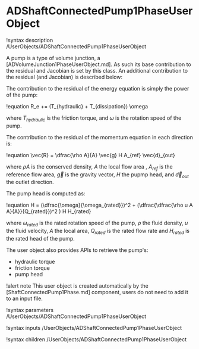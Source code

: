 # ADShaftConnectedPump1PhaseUserObject

!syntax description /UserObjects/ADShaftConnectedPump1PhaseUserObject

A pump is a type of volume junction, a [ADVolumeJunction1PhaseUserObject.md].
As such its base contribution to the residual and Jacobian is set by this class. An additional contribution to
the residual (and Jacobian) is described below:


The contribution to the residual of the energy equation is simply the power of the pump:

!equation
R_e += (T_{hydraulic} + T_{dissipation}) \omega

where $T_{hydraulic}$ is the friction torque, and $\omega$ is the rotation speed of
the pump.

The contribution to the residual of the momentum equation in each direction is:

!equation
\vec{R} = \dfrac{\rho A}{A} \vec{g} H A_{ref} \vec{d}_{out}

where $\rho A$ is the conserved density, $A$ the local flow area , $A_{ref}$ is the reference flow area, $\vec{g}$ is the gravity vector,
$H$ the pupmp head, and $\vec{d}_{out}$ the outlet direction.

The pump head is computed as:

!equation
H =  (\dfrac{\omega}{\omega_{rated}})^2 + (\dfrac{\dfrac{\rho u A A}{A}}{Q_{rated}})^2 ) H H_{rated}

where $\omega_{rated}$ is the rated rotation speed of the pump, $\rho$ the fluid density, $u$ the fluid velocity, $A$ the local area,
$Q_{rated}$ is the rated flow rate and $H_{rated}$ is the rated head of the pump.

The user object also provides APIs to retrieve the pump's:

- hydraulic torque
- friction torque
- pump head

!alert note
This user object is created automatically by the [ShaftConnectedPump1Phase.md]
component, users do not need to add it to an input file.

!syntax parameters /UserObjects/ADShaftConnectedPump1PhaseUserObject

!syntax inputs /UserObjects/ADShaftConnectedPump1PhaseUserObject

!syntax children /UserObjects/ADShaftConnectedPump1PhaseUserObject

